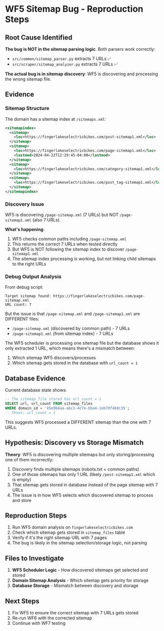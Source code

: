 # WF5 Sitemap Bug - Reproduction Steps

## Root Cause Identified

**The bug is NOT in the sitemap parsing logic**. Both parsers work correctly:
- `src/common/sitemap_parser.py` extracts 7 URLs ✅
- `src/scraper/sitemap_analyzer.py` extracts 7 URLs ✅

**The actual bug is in sitemap discovery**: WF5 is discovering and processing the wrong sitemap file.

## Evidence

### Sitemap Structure

The domain has a sitemap index at `/sitemaps.xml`:
```xml
<sitemapindex>
  <sitemap>
    <loc>https://fingerlakeselectricbikes.com/post-sitemap1.xml</loc>
  </sitemap>
  <sitemap>  
    <loc>https://fingerlakeselectricbikes.com/page-sitemap1.xml</loc>
    <lastmod>2024-04-22T12:29:45-04:00</lastmod>
  </sitemap>
  <sitemap>
    <loc>https://fingerlakeselectricbikes.com/category-sitemap1.xml</loc>
  </sitemap>
  <sitemap>
    <loc>https://fingerlakeselectricbikes.com/post_tag-sitemap1.xml</loc>
  </sitemap>
</sitemapindex>
```

### Discovery Issue

WF5 is discovering `/page-sitemap.xml` (7 URLs) but NOT `/page-sitemap1.xml` (also 7 URLs).

**What's happening**:
1. WF5 checks common paths including `/page-sitemap.xml` 
2. This returns the correct 7 URLs when tested directly
3. But WF5 is NOT following the sitemap index to discover `/page-sitemap1.xml`
4. The sitemap index processing is working, but not linking child sitemaps to the right URLs

### Debug Output Analysis

From debug script:
```
Target sitemap found: https://fingerlakeselectricbikes.com/page-sitemap.xml
URL count: 7
```

But the issue is that `/page-sitemap.xml` and `/page-sitemap1.xml` are DIFFERENT files:
- `/page-sitemap.xml` (discovered by common path) - 7 URLs
- `/page-sitemap1.xml` (from sitemap index) - 7 URLs

The WF5 scheduler is processing one sitemap file but the database shows it only extracted 1 URL, which means there's a mismatch between:
1. Which sitemap WF5 discovers/processes 
2. Which sitemap gets stored in the database with `url_count = 1`

## Database Evidence

Current database state shows:
```sql
-- The sitemap file stored has url_count = 1
SELECT url, url_count FROM sitemap_files 
WHERE domain_id = '45e9b4aa-abc1-4c7e-bba4-1eb70f4b8c35';
-- Shows: url_count = 1
```

This suggests WF5 processed a DIFFERENT sitemap than the one with 7 URLs.

## Hypothesis: Discovery vs Storage Mismatch

**Theory**: WF5 is discovering multiple sitemaps but only storing/processing one of them incorrectly:

1. Discovery finds multiple sitemaps (robots.txt + common paths)
2. One of those sitemaps has only 1 URL (likely `/post-sitemap1.xml` which is empty)
3. That sitemap gets stored in database instead of the page sitemap with 7 URLs
4. The issue is in how WF5 selects which discovered sitemap to process and store

## Reproduction Steps

1. Run WF5 domain analysis on `fingerlakeselectricbikes.com`
2. Check which sitemap gets stored in `sitemap_files` table  
3. Verify if it's the right sitemap URL with 7 pages
4. The bug is likely in the sitemap selection/storage logic, not parsing

## Files to Investigate

1. **WF5 Scheduler Logic** - How discovered sitemaps get selected and stored
2. **Domain Sitemap Analysis** - Which sitemap gets priority for storage
3. **Database Storage** - Mismatch between discovery and storage

## Next Steps

1. Fix WF5 to ensure the correct sitemap with 7 URLs gets stored
2. Re-run WF6 with the corrected sitemap
3. Continue with WF7 testing
